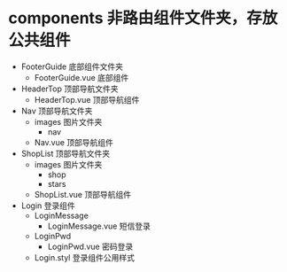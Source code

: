 # components 非路由组件文件夹，存放公共组件

- FooterGuide 底部组件文件夹
  - FooterGuide.vue 底部组件
- HeaderTop 顶部导航文件夹
  - HeaderTop.vue 顶部导航组件
- Nav 顶部导航文件夹
  - images 图片文件夹
    - nav
  - Nav.vue 顶部导航组件
- ShopList 顶部导航文件夹
  - images 图片文件夹
    - shop
    - stars
  - ShopList.vue 顶部导航组件
- Login 登录组件
  - LoginMessage
    - LoginMessage.vue 短信登录
  - LoginPwd
    - LoginPwd.vue 密码登录
  - Login.styl 登录组件公用样式
